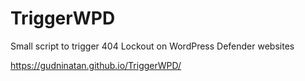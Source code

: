 # TriggerWPD
Small script to trigger 404 Lockout on WordPress Defender websites

https://gudninatan.github.io/TriggerWPD/
